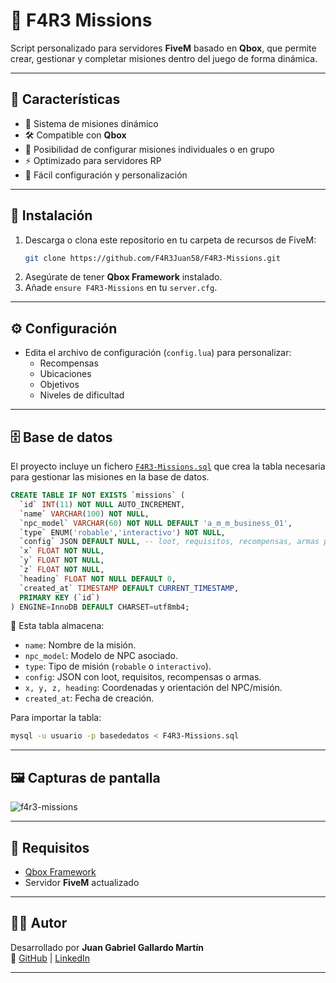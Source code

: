# 🚀 F4R3 Missions

Script personalizado para servidores **FiveM** basado en **Qbox**, que permite crear, gestionar y completar misiones dentro del juego de forma dinámica.

---

## 📌 Características
- 🎯 Sistema de misiones dinámico
- 🛠️ Compatible con **Qbox**
- 👥 Posibilidad de configurar misiones individuales o en grupo
- ⚡ Optimizado para servidores RP
- 🔧 Fácil configuración y personalización

---

## 📂 Instalación
1. Descarga o clona este repositorio en tu carpeta de recursos de FiveM:
   ```bash
   git clone https://github.com/F4R3Juan58/F4R3-Missions.git
   ```
2. Asegúrate de tener **Qbox Framework** instalado.
3. Añade `ensure F4R3-Missions` en tu `server.cfg`.

---

## ⚙️ Configuración
- Edita el archivo de configuración (`config.lua`) para personalizar:
  - Recompensas
  - Ubicaciones
  - Objetivos
  - Niveles de dificultad

---

## 🗄️ Base de datos

El proyecto incluye un fichero [`F4R3-Missions.sql`](./F4R3-Missions.sql) que crea la tabla necesaria para gestionar las misiones en la base de datos.

```sql
CREATE TABLE IF NOT EXISTS `missions` (
  `id` INT(11) NOT NULL AUTO_INCREMENT,
  `name` VARCHAR(100) NOT NULL,
  `npc_model` VARCHAR(60) NOT NULL DEFAULT 'a_m_m_business_01',
  `type` ENUM('robable','interactivo') NOT NULL,
  `config` JSON DEFAULT NULL, -- loot, requisitos, recompensas, armas permitidas
  `x` FLOAT NOT NULL,
  `y` FLOAT NOT NULL,
  `z` FLOAT NOT NULL,
  `heading` FLOAT NOT NULL DEFAULT 0,
  `created_at` TIMESTAMP DEFAULT CURRENT_TIMESTAMP,
  PRIMARY KEY (`id`)
) ENGINE=InnoDB DEFAULT CHARSET=utf8mb4;
```

📌 Esta tabla almacena:
- `name`: Nombre de la misión.
- `npc_model`: Modelo de NPC asociado.
- `type`: Tipo de misión (`robable` o `interactivo`).
- `config`: JSON con loot, requisitos, recompensas o armas.
- `x, y, z, heading`: Coordenadas y orientación del NPC/misión.
- `created_at`: Fecha de creación.

Para importar la tabla:
```bash
mysql -u usuario -p basededatos < F4R3-Missions.sql
```

---

## 🖼️ Capturas de pantalla
![f4r3-missions](https://github.com/user-attachments/assets/3b9c53f3-860e-44fd-a773-be60f1b9111f)

---

## 📜 Requisitos
- [Qbox Framework](https://github.com/Qbox-framework)
- Servidor **FiveM** actualizado

---

## 👨‍💻 Autor
Desarrollado por **Juan Gabriel Gallardo Martín**  
🔗 [GitHub](https://github.com/F4R3Juan58) | [LinkedIn](https://linkedin.com/in/tuperfil)

---

